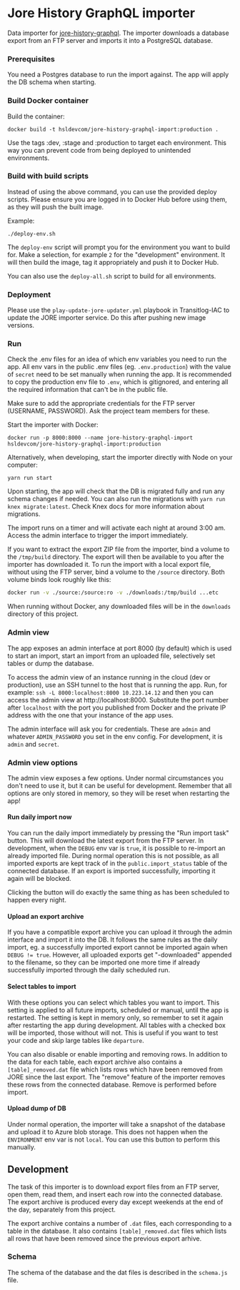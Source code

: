 # Jore History GraphQL importer

Data importer for [jore-history-graphql](https://github.com/HSLdevcom/jore-history-graphql). The importer downloads a database export from an FTP server and imports it into a PostgreSQL database.

### Prerequisites

You need a Postgres database to run the import against. The app will apply the DB schema when starting.

### Build Docker container

Build the container:

```
docker build -t hsldevcom/jore-history-graphql-import:production .
```

Use the tags :dev, :stage and :production to target each environment. This way you can prevent code from being deployed to unintended environments.

### Build with build scripts

Instead of using the above command, you can use the provided deploy scripts. Please ensure you are logged in to Docker Hub before using them, as they will push the built image.

Example:

```shell script
./deploy-env.sh
```

The `deploy-env` script will prompt you for the environment you want to build for. Make a selection, for example `2` for the "development" environment. It will then build the image, tag it appropriately and push it to Docker Hub.

You can also use the `deploy-all.sh` script to build for all environments.

### Deployment

Please use the `play-update-jore-updater.yml` playbook in Transitlog-IAC to update the JORE importer service. Do this after pushing new image versions.

### Run

Check the .env files for an idea of which env variables you need to run the app. All env vars in the public .env files (eg. `.env.production`) with the value of `secret` need to be set manually when running the app. It is recommended to copy the production env file to `.env`, which is gitignored, and entering all the required information that can't be in the public file.

Make sure to add the appropriate credentials for the FTP server (USERNAME, PASSWORD). Ask the project team members for these.

Start the importer with Docker:

```shell script
docker run -p 8000:8000 --name jore-history-graphql-import hsldevcom/jore-history-graphql-import:production
```

Alternatively, when developing, start the importer directly with Node on your computer:

```shell script
yarn run start
```

Upon starting, the app will check that the DB is migrated fully and run any schema changes if needed. You can also run the migrations with `yarn run knex migrate:latest`. Check Knex docs for more information about migrations.

The import runs on a timer and will activate each night at around 3:00 am. Access the admin interface to trigger the import immediately.

If you want to extract the export ZIP file from the importer, bind a volume to the `/tmp/build` directory. The export will then be available to you after the importer has downloaded it. To run the import with a local export file, without using the FTP server, bind a volume to the `/source` directory. Both volume binds look roughly like this:

```bash
docker run -v ./source:/source:ro -v ./downloads:/tmp/build ...etc
```

When running without Docker, any downloaded files will be in the `downloads` directory of this project.

### Admin view

The app exposes an admin interface at port 8000 (by default) which is used to start an import, start an import from an uploaded file, selectively set tables or dump the database.

To access the admin view of an instance running in the cloud (dev or production), use an SSH tunnel to the host that is running the app. Run, for example: `ssh -L 8000:localhost:8000 10.223.14.12` and then you can access the admin view at http://localhost:8000. Substitute the port number after `localhost` with the port you published from Docker and the private IP address with the one that your instance of the app uses.

The admin interface will ask you for credentials. These are `admin` and whatever `ADMIN_PASSWORD` you set in the env config. For development, it is `admin` and `secret`.

### Admin view options

The admin view exposes a few options. Under normal circumstances you don't need to use it, but it can be useful for development. Remember that all options are only stored in memory, so they will be reset when restarting the app!

#### Run daily import now

You can run the daily import immediately by pressing the "Run import task" button. This will download the latest export from the FTP server. In development, when the `DEBUG` env var is `true`, it is possible to re-import an already imported file. During normal operation this is not possible, as all imported exports are kept track of in the `public.import_status` table of the connected database. If an export is imported successfully, importing it again will be blocked.

Clicking the button will do exactly the same thing as has been scheduled to happen every night.

#### Upload an export archive

If you have a compatible export archive you can upload it through the admin interface and import it into the DB. It follows the same rules as the daily import, eg. a successfully imported export cannot be imported again when `DEBUG != true`. However, all uploaded exports get "-downloaded" appended to the filename, so they can be imported one more time if already successfully imported through the daily scheduled run.

#### Select tables to import

With these options you can select which tables you want to import. This setting is applied to all future imports, scheduled or manual, until the app is restarted. The setting is kept in memory only, so remember to set it again after restarting the app during development. All tables with a checked box will be imported, those without will not. This is useful if you want to test your code and skip large tables like `departure`.

You can also disable or enable importing and removing rows. In addition to the data for each table, each export archive also contains a `[table]_removed.dat` file which lists rows which have been removed from JORE since the last export. The "remove" feature of the importer removes these rows from the connected database. Remove is performed before import.

#### Upload dump of DB

Under normal operation, the importer will take a snapshot of the database and upload it to Azure blob storage. This does not happen when the `ENVIRONMENT` env var is not `local`. You can use this button to perform this manually.

## Development

The task of this importer is to download export files from an FTP server, open them, read them, and insert each row into the connected database. The export archive is produced every day except weekends at the end of the day, separately from this project.

The export archive contains a number of `.dat` files, each corresponding to a table in the database. It also contains `[table]_removed.dat` files which lists all rows that have been removed since the previous export arhive.

### Schema

The schema of the database and the dat files is described in the `schema.js` file.

